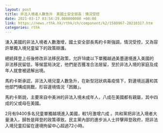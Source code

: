 ```yaml
---
layout: post
title: 非法入境者人數急升　美國土安全部長：情況受控
date: 2021-03-17 03:54:29.000000000 +08:00
link: https://news.rthk.hk/rthk/ch/component/k2/1580967-20210317.htm
categories: rthk
---
```


湧入美國的非法入境者人數激增，國土安全部長馬約卡斯強調，情況受控，又為容許單獨入境兒童留下的政策辯護。

總統拜登上任後修改非法移民政策，允許18歲以下單獨越過美墨邊境進入美國的非法移民留低，等候當局決定，他們是否獲准合法居留，至於非法入境的家庭及成年人就會被遞解出境。

馬約卡斯承認，非法入境兒童人數急升，在新型冠狀病毒疫情下，對邊境巡邏和其他部門構成挑戰，形容邊境情況「困難」。

馬約卡斯說，主要來自中美洲的非法入境未成年人，八成在美國都有親屬，其中四成的父或母在美國。

2月有9400多名兒童單獨越境進入美國，較1月激增六成 。共和黨把非法入境者大量湧入，歸咎是拜登的政策導致。民主黨內部的進步派人士抨擊拜登政府，把非法入境兒童扣留在邊境拘留中心超過72小時。
